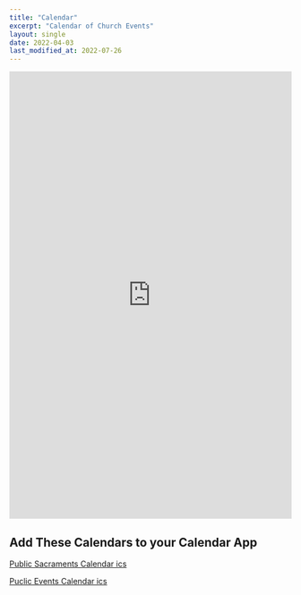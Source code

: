 ```yaml
---
title: "Calendar"
excerpt: "Calendar of Church Events"
layout: single
date: 2022-04-03
last_modified_at: 2022-07-26
---
```


<!-- <div class="responsive-video-container"> -->
<iframe src="https://calendar.google.com/calendar/embed?height=800&wkst=1&bgcolor=%23ffffff&ctz=America%2FChicago&showTitle=0&showNav=1&mode=WEEK&showTz=0&showCalendars=1&showPrint=0&showDate=0&showTabs=0&src=Y19sdXA3ZmFxdW9xczhjc3RnMWIycDc3NmMzZ0Bncm91cC5jYWxlbmRhci5nb29nbGUuY29t&src=Y19nOGdnOGtlNHMxaWdpazlwbDEybGQ1dDgzY0Bncm91cC5jYWxlbmRhci5nb29nbGUuY29t&color=%23E4C441&color=%23AD1457" style="border-width:0" width="100%" height="800" frameborder="0" scrolling="no"></iframe>

<!-- </div> -->

## Add These Calendars to your Calendar App

[Public Sacraments Calendar ics](https://calendar.google.com/calendar/ical/c_g8gg8ke4s1igik9pl12ld5t83c%40group.calendar.google.com/public/basic.ics)

[Puclic Events Calendar ics](https://calendar.google.com/calendar/ical/c_lup7faquoqs8cstg1b2p776c3g%40group.calendar.google.com/public/basic.ics)

